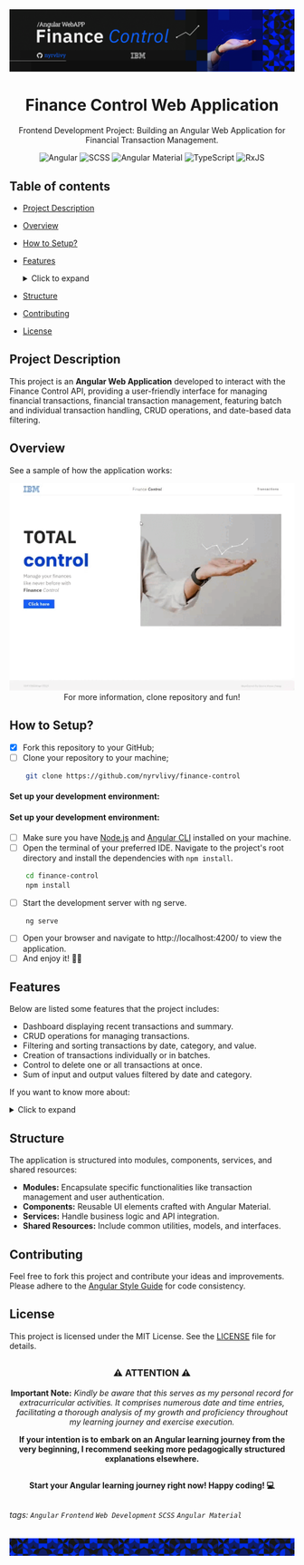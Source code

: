 <div align="center">
  <img alt="Finance Control Web App Banner" src="./.github/assets/images/angular-header.png">
</div>

<h1 align="center">Finance Control Web Application</h1>
<p align="center">Frontend Development Project: Building an Angular Web Application for Financial Transaction Management.</p>

<div align="center">

![Angular](https://img.shields.io/badge/Angular-v17-red)
![SCSS](https://img.shields.io/badge/SCSS-v1.70.0-yellow)
![Angular Material](https://img.shields.io/badge/Angular_Material-v17-3F51B5)
![TypeScript](https://img.shields.io/badge/TypeScript-v5.3.3-red)
![RxJS](https://img.shields.io/badge/RxJS-7-blue)

</div>

##

## Table of contents

* [Project Description](#project-description)
* [Overview](#overview)
* [How to Setup?](#how-to-setup)
* [Features](#features)
    <details>
    <summary>Click to expand</summary>

  - [Find All Transactions](#find-all-transactions)
  - [Create Transaction](#create-transaction)
  - [Update Transaction](#update-transaction)
  - [Delete Transaction](#delete-transaction)
  - [Filter by Date](#filter-by-date)
  - [Filter by Category](#filter-by-category)

  </details>
* [Structure](#structure)
* [Contributing](#contributing)
* [License](#license)

##

## Project Description

This project is an **Angular Web Application** developed to interact with the Finance Control API, providing a user-friendly interface for managing financial transactions, financial transaction management, featuring batch and individual transaction handling, CRUD operations, and date-based data filtering.

##

## Overview

See a sample of how the application works:
<div align="center">
  <img alt="Finance Control Web App Gif" src="./.github/assets/images/finance-control-overview.gif">
  <br>
  For more information, clone repository and fun!
</div>

##

## How to Setup?

- [x] Fork this repository to your GitHub;
- [ ] Clone your repository to your machine;

```bash
    git clone https://github.com/nyrvlivy/finance-control
```

#### Set up your development environment:

#### Set up your development environment:

- [ ] Make sure you have [Node.js](https://nodejs.org/) and [Angular CLI](https://angular.io/cli) installed on your machine.
- [ ] Open the terminal of your preferred IDE. Navigate to the project's root directory and install the dependencies with `npm install`.

```bash
    cd finance-control
    npm install
```

- [ ] Start the development server with ng serve.

```bash
    ng serve
```

- [ ] Open your browser and navigate to http://localhost:4200/ to view the application.
- [ ] And enjoy it! 🎊👏

##

## Features

Below are listed some features that the project includes:

- Dashboard displaying recent transactions and summary.
- CRUD operations for managing transactions.
- Filtering and sorting transactions by date, category, and value.
- Creation of transactions individually or in batches.
- Control to delete one or all transactions at once.
- Sum of input and output values filtered by date and category.

If you want to know more about:
<details>
    <summary>Click to expand</summary>

### Find All Transactions

The Find-All-Transactions feature includes a table that lists items by ID, Date, Value, and Category,
the control to manage every item by deleting them all or editing individually, a paginator below the list
and the total sum of values.

<div align="center">
  <img alt="Find All Transactions Feature" src="./.github/assets/images/find-all-transactions.png">
</div>

### Create Transaction

The user can create one or multiple transactions at once in the New Transaction dialog by inputting them following
the format: yyyy/mm/dd, value, category.
To do a mass creation, they just have to enter one transaction per row.

<div align="center">
  <img alt="Create Transaction Feature" src="./.github/assets/images/create-transaction.png">
</div>

### Update Transaction

In the Update Transaction tab, the user can edit their transaction's properties including: date, value, and category.
The ID is also shown but is not changeable.

<div align="center">
  <img alt="Update Transaction Feature" src="./.github/assets/images/update-transaction.png">
</div>

### Delete Transaction

The Delete Transaction popup appears when a user clicks on the Delete All button or the trash icon displayed
on the right side of every transaction item.
In the tab, the user should decide between canceling or proceeding and delete the transaction(s).

<div align="center">
  <img alt="Delete Transaction Feature" src="./.github/assets/images/delete-all-transactions.png">
</div>

### Filter by Date

This calendar pops up when the user clicks on the Date Filter and should be able to filter the transactions
by a specified date.

<div align="center">
  <img alt="Filter By Date Feature" src="./.github/assets/images/filter-by-date.png">
</div>

### Filter by Category

The Category Filter lists every category created in the transactions, by just clicking on and selecting
the category name listed.

<div align="center">
  <img alt="Filter By Category Feature" src="./.github/assets/images/filter-by-category.png">
</div>

  </details>

##

## Structure

The application is structured into modules, components, services, and shared resources:

- **Modules:** Encapsulate specific functionalities like transaction management and user authentication.
- **Components:** Reusable UI elements crafted with Angular Material.
- **Services:** Handle business logic and API integration.
- **Shared Resources:** Include common utilities, models, and interfaces.

##

## Contributing

Feel free to fork this project and contribute your ideas and improvements. Please adhere to the [Angular Style Guide](https://angular.io/guide/styleguide) for code consistency.

##

## License

This project is licensed under the MIT License. See the [LICENSE](https://github.com/Nyrvlivy/FinanceControl/blob/main/LICENSE) file for details.

##

<div align="center">

### ⚠️ ATTENTION ⚠️

**Important Note:** _Kindly be aware that this serves as my personal record for extracurricular activities. It comprises numerous date and time entries, facilitating a thorough analysis of my growth and proficiency throughout my learning journey and exercise execution._

**If your intention is to embark on an Angular learning journey from the very beginning, I recommend seeking more pedagogically structured explanations elsewhere.**

</div>

##

<div align="center">

**Start your Angular learning journey right now! Happy coding! 💻**

</div>

##

###### tags: `Angular` `Frontend` `Web Development` `SCSS` `Angular Material`

<div align="center">
  <img alt="Finance Control Web App Footer" src="./.github/assets/images/angular-footer.png">
</div>


